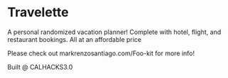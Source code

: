 # Travelette
A personal randomized vacation planner! Complete with hotel, flight, and restaurant bookings. All at an affordable price

Please check out markrenzosantiago.com/Foo-kit for more info!

Built @ CALHACKS3.0
